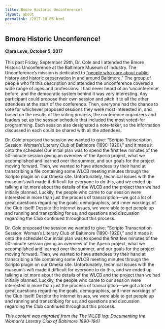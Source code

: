 ```yaml
---
title: Bmore Historic Unconference!
layout: about
permalink: /2017-10-05.html
---
```


## Bmore Historic Unconference!
#### Clara Love, October 5, 2017

This past Friday, September 29th, Dr. Cole and I attended the Bmore Historic Unconference at the Baltimore Museum of Industry. The Unconference’s mission is dedicated to [“people who care about public history and historic preservation in and around Baltimore.”](http://bmorehistoric.org/) The group of people who fit this description and attended the unconference covered a wide range of ages and professions. I had never heard of an ‘unconference’ before, and the democratic system behind it was very interesting. Any participant could propose their own session and pitch it to all the other attendees at the start of the conference. Then, everyone had the chance to vote for whichever proposed sessions they were most interested in, and based on the results of the voting process, the conference organizers and leaders set up the session schedule that included the most voted-for programming. Each session also designated a note-taker, so the information discussed in each could be shared with all the attendees.

Dr. Cole proposed the session we wanted to give: “Scripto Transcription Session: Woman’s Literary Club of Baltimore (1890-1920),” and it made it onto the schedule! Our initial plan was to spend the first few minutes of the 50-minute session giving an overview of the Aperio project, what we accomplished and learned over the summer, and our goals for the project moving forward. Then, we wanted to have attendees try their hand at transcribing a file containing some WLCB meeting minutes through the Scripto plugin on our Omeka site. Unfortunately, technical issues with the museum’s wifi made it difficult for everyone to do this, and we ended up talking a lot more about the details of the WLCB and the project than we had initially planned. Luckily, the people who came to our session were interested in more than just the process of transcription—we got a lot of great questions regarding the goals, demographics, and inner workings of the Club itself! Despite the internet issues, we were able to get people up and running and transcribing for us, and questions and discussion regarding the Club continued throughout this process.

Dr. Cole proposed the session we wanted to give: “Scripto Transcription Session: Woman’s Literary Club of Baltimore (1890-1920),” and it made it onto the schedule! Our initial plan was to spend the first few minutes of the 50-minute session giving an overview of the Aperio project, what we accomplished and learned over the summer, and our goals for the project moving forward. Then, we wanted to have attendees try their hand at transcribing a file containing some WLCB meeting minutes through the Scripto plugin on our Omeka site. Unfortunately, technical issues with the museum’s wifi made it difficult for everyone to do this, and we ended up talking a lot more about the details of the WLCB and the project than we had initially planned. Luckily, the people who came to our session were interested in more than just the process of transcription—we got a lot of great questions regarding the goals, demographics, and inner workings of the Club itself! Despite the internet issues, we were able to get people up and running and transcribing for us, and questions and discussion regarding the Club continued throughout this process.

*This content was migrated from the The WLCB log: Documenting the Woman's Literary Club of Baltimore 1890-1941*